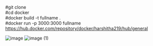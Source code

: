 #git clone   
#cd docker  
#docker build -t fullname .   
#docker run -p 3000:3000 fullname  
https://hub.docker.com/repository/docker/harshitha219/hub/general


![image](https://github.com/user-attachments/assets/faefe828-cb19-49d2-9bca-3af179640c6e)
![image (1)](https://github.com/user-attachments/assets/9246eaa2-620f-4d05-b8c5-c3af537c948d)
